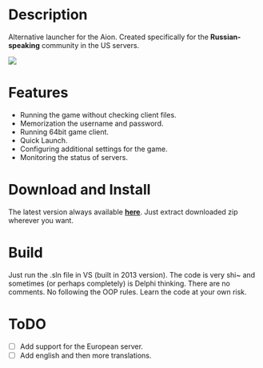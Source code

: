 Description
==================

Alternative launcher for the Aion. Created specifically for the **Russian-speaking** community in the US servers.

![](https://raw.githubusercontent.com/Sigmanor/Aion-Game-Launcher/master/main.gif)

Features
==================
* Running the game without checking client files.
* Memorization the username and password.
* Running 64bit game client.
* Quick Launch.
* Configuring additional settings for the game.
* Monitoring the status of servers.

Download and Install
==================
The latest version always available **<a href="http://sigmanor.tk/aion-game-launcher/#download" target="_blank">here</a>**. Just extract downloaded zip wherever you want.

Build
==================
Just run the .sln file in VS (built in 2013 version).
The code is very shi~ and sometimes (or perhaps completely) is Delphi thinking. There are no comments. No following the OOP rules. Learn the code at your own risk.

ToDO
==================
- [ ] Add support for the European server.
- [ ] Add english and then more translations.